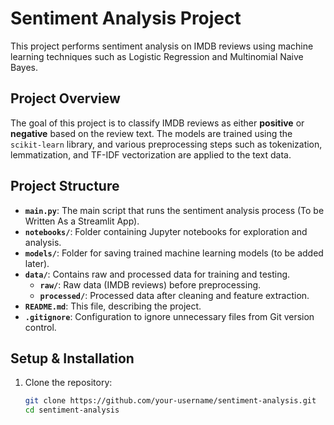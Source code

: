# Sentiment Analysis Project

This project performs sentiment analysis on IMDB reviews using machine learning techniques such as Logistic Regression and Multinomial Naive Bayes.

## Project Overview

The goal of this project is to classify IMDB reviews as either **positive** or **negative** based on the review text. The models are trained using the `scikit-learn` library, and various preprocessing steps such as tokenization, lemmatization, and TF-IDF vectorization are applied to the text data.

## Project Structure

- **`main.py`**: The main script that runs the sentiment analysis process (To be Written As a Streamlit App).
- **`notebooks/`**: Folder containing Jupyter notebooks for exploration and analysis.
- **`models/`**: Folder for saving trained machine learning models (to be added later).
- **`data/`**: Contains raw and processed data for training and testing.
    - **`raw/`**: Raw data (IMDB reviews) before preprocessing.
    - **`processed/`**: Processed data after cleaning and feature extraction.
- **`README.md`**: This file, describing the project.
- **`.gitignore`**: Configuration to ignore unnecessary files from Git version control.

## Setup & Installation

1. Clone the repository:

   ```bash
   git clone https://github.com/your-username/sentiment-analysis.git
   cd sentiment-analysis
